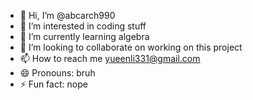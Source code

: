 - 👋 Hi, I’m @abcarch990
- 👀 I’m interested in coding stuff
- 🌱 I’m currently learning algebra
- 💞️ I’m looking to collaborate on working on this project
- 📫 How to reach me yueenli331@gmail.com
- 😄 Pronouns: bruh
- ⚡ Fun fact: nope

<!---
abcarch990/abcarch990 is a ✨ special ✨ repository because its `README.md` (this file) appears on your GitHub profile.
You can click the Preview link to take a look at your changes.
--->
